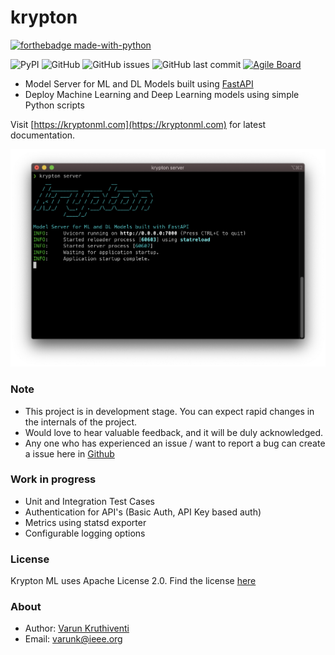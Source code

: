 # krypton


[![forthebadge made-with-python](http://ForTheBadge.com/images/badges/made-with-python.svg)](https://www.python.org/)

![PyPI](https://img.shields.io/pypi/v/krypton-ml?style=flat-square)
![GitHub](https://img.shields.io/github/license/saivarunk/krypton?style=flat-square)
![GitHub issues](https://img.shields.io/github/issues/saivarunk/krypton?style=flat-square)
![GitHub last commit](https://img.shields.io/github/last-commit/saivarunk/krypton?style=flat-square)
[![Agile Board](https://img.shields.io/badge/YouTrack-Agile%20Board-brightgreen?style=flat-square)](https://krypton.myjetbrains.com/youtrack/agiles/115-0/116-2)

- Model Server for ML and DL Models built using [FastAPI](https://fastapi.tiangolo.com/)
- Deploy Machine Learning and Deep Learning models using simple Python scripts

Visit [https://kryptonml.com](https://kryptonml.com) for latest documentation.

<img src="assets/krypton_small.png" width="700">

### Note
- This project is in development stage. You can expect rapid changes in the internals of the project.
- Would love to hear valuable feedback, and it will be duly acknowledged.
- Any one who has experienced an issue / want to report a bug can create a issue here in [Github](https://github.com/saivarunk/krypton/issues)

### Work in progress
- Unit and Integration Test Cases
- Authentication for API's (Basic Auth, API Key based auth)
- Metrics using statsd exporter
- Configurable logging options

### License
Krypton ML uses Apache License 2.0. Find the license [here](https://github.com/saivarunk/krypton/blob/develop/LICENSE)

### About
- Author: [Varun Kruthiventi](https://varunk.me)
- Email: [varunk@ieee.org](mailto:varunk@ieee.org)

